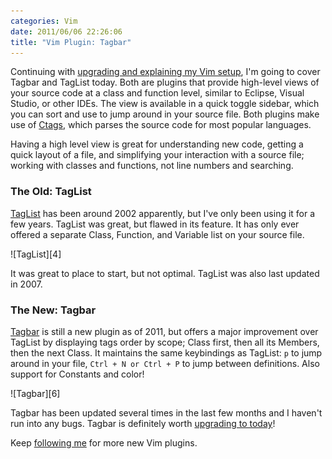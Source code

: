 ```yaml
---
categories: Vim
date: 2011/06/06 22:26:06
title: "Vim Plugin: Tagbar"
---
```


Continuing with [upgrading and explaining my Vim setup][1], I'm going to cover
Tagbar and TagList today. Both are plugins that provide high-level views of
your source code at a class and function level, similar to Eclipse, Visual
Studio, or other IDEs. The view is available in a quick toggle sidebar, which
you can sort and use to jump around in your source file. Both plugins make use
of [Ctags][2], which parses the source code for most popular languages. 

Having a high level view is great for understanding new code, getting a quick
layout of a file, and simplifying your interaction with a source file; working
with classes and functions, not line numbers and searching.

### The Old: TagList

[TagList][3] has been around 2002 apparently, but I've only been using it for a few
years. TagList was great, but flawed in its feature. It has only ever offered a separate 
Class, Function, and Variable list on your source file.

  <span class="aligncenter">
  ![TagList][4]
  </span>

It was great to place to start, but not optimal. TagList was also last updated in 2007.

### The New: Tagbar

[Tagbar][5] is still a new plugin as of 2011, but offers a major improvement
over TagList by displaying tags order by scope; Class first, then all its
Members, then the next Class. It maintains the same keybindings as TagList: `p`
to jump around in your file, `Ctrl + N or Ctrl + P` to jump between
definitions. Also support for Constants and color!

  <span class="aligncenter">
  ![Tagbar][6]
  </span>

Tagbar has been updated several times in the last few months and I haven't run
into any bugs. Tagbar is definitely worth [upgrading to today][7]! 

Keep [following me][8] for more new Vim plugins.

[1]: /2011/05/30/the-state-of-my-vim-configuration/
[2]: http://ctags.sourceforge.net/
[3]: http://vim-taglist.sourceforge.net/
[4]: /pic/tag-1.png
[5]: http://majutsushi.github.com/tagbar/
[6]: /pic/tag-2.png
[7]: http://majutsushi.github.com/tagbar/
[8]: /code/feed
